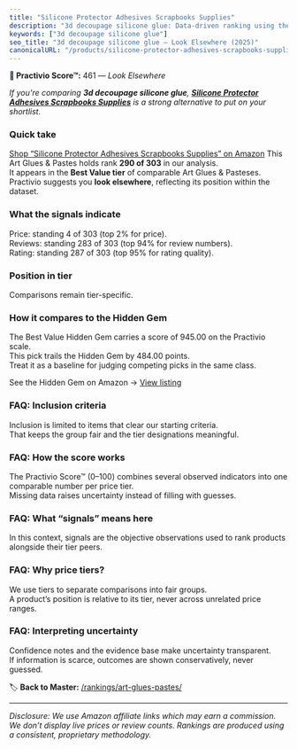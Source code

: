 ```yaml
---
title: "Silicone Protector Adhesives Scrapbooks Supplies"
description: "3d decoupage silicone glue: Data-driven ranking using the Practivio Score™. Positioned by quality, value, demand, findability, momentum."
keywords: ["3d decoupage silicone glue"]
seo_title: "3d decoupage silicone glue — Look Elsewhere (2025)"
canonicalURL: "/products/silicone-protector-adhesives-scrapbooks-supplies-B0CRVCDF1J/"
---
```


**🚫 Practivio Score™:** 461 — _Look Elsewhere_


*If you're comparing **3d decoupage silicone glue**, **[Silicone Protector Adhesives Scrapbooks Supplies](https://www.amazon.com/dp/B0CRVCDF1J?tag=practivio-20)** is a strong alternative to put on your shortlist.*
### Quick take
[Shop “Silicone Protector Adhesives Scrapbooks Supplies” on Amazon](https://www.amazon.com/dp/B0CRVCDF1J?tag=practivio-20)
This Art Glues & Pastes holds rank **290 of 303** in our analysis.  
It appears in the **Best Value tier** of comparable Art Glues & Pasteses.  
Practivio suggests you **look elsewhere**, reflecting its position within the dataset.

### What the signals indicate
Price: standing 4 of 303 (top 2% for price).  
Reviews: standing 283 of 303 (top 94% for review numbers).  
Rating: standing 287 of 303 (top 95% for rating quality).  

### Position in tier
Comparisons remain tier-specific.

### How it compares to the Hidden Gem
The Best Value Hidden Gem carries a score of 945.00 on the Practivio scale.  
This pick trails the Hidden Gem by 484.00 points.  
Treat it as a baseline for judging competing picks in the same class.  

See the Hidden Gem on Amazon → [View listing](https://www.amazon.com/dp/B00178QQJ8?tag=practivio-20)

### FAQ: Inclusion criteria
Inclusion is limited to items that clear our starting criteria.  
That keeps the group fair and the tier designations meaningful.

### FAQ: How the score works
The Practivio Score™ (0–100) combines several observed indicators into one comparable number per price tier.  
Missing data raises uncertainty instead of filling with guesses.

### FAQ: What “signals” means here
In this context, signals are the objective observations used to rank products alongside their tier peers.

### FAQ: Why price tiers?
We use tiers to separate comparisons into fair groups.  
A product’s position is relative to its tier, never across unrelated price ranges.

### FAQ: Interpreting uncertainty
Confidence notes and the evidence base make uncertainty transparent.  
If information is scarce, outcomes are shown conservatively, never guessed.


🏷️ **Back to Master:** [/rankings/art-glues-pastes/](/rankings/art-glues-pastes/)

---
_Disclosure: We use Amazon affiliate links which may earn a commission. We don’t display live prices or review counts. Rankings are produced using a consistent, proprietary methodology._
